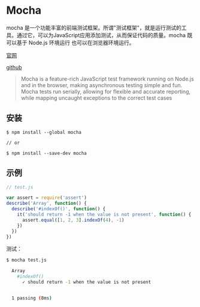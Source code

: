# Mocha

mocha 是一个功能丰富的前端测试框架。所谓"测试框架"，就是运行测试的工具。通过它，可以为JavaScript应用添加测试，从而保证代码的质量。mocha 既可以基于 Node.js 环境运行 也可以在浏览器环境运行。

[官网](https://mochajs.org/#examples)

[github](https://github.com/mochajs/mocha)

> Mocha is a feature-rich JavaScript test framework running on Node.js and in the browser, making asynchronous testing simple and fun. Mocha tests run serially, allowing for flexible and accurate reporting, while mapping uncaught exceptions to the correct test cases

## 安装

```
$ npm install --global mocha

// or

$ npm install --save-dev mocha
```

## 示例

```js
// test.js

var assert = require('assert')
describe('Array', function() {
  describe('#indexOf()', function() {
    it('should return -1 when the value is not present', function() {
      assert.equal([1, 2, 3].indexOf(4), -1)
    })
  })
})

```

测试：

```bash
$ mocha test.js

  Array
    #indexOf()
      ✓ should return -1 when the value is not present


  1 passing (8ms)

```